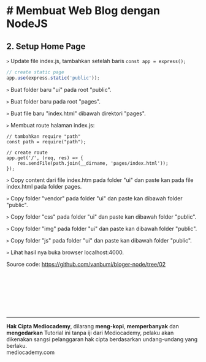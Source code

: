 # # Membuat Web Blog dengan NodeJS



## 2. Setup Home Page



```>``` Update file index.js, tambahkan setelah baris ```const app = express();```

```javascript
// create static page
app.use(express.static('public'));
```

```>``` Buat folder baru "ui" pada root "public".

```>``` Buat folder baru pada root "pages".

```>``` Buat file baru "index.html" dibawah direktori "pages".

```>``` Membuat route halaman index.js:

```
// tambahkan require "path"
const path = require("path");

// create route
app.get('/', (req, res) => {
	res.sendFile(path.join(__dirname, 'pages/index.html'));
});
```

```>``` Copy content dari file index.htm pada folder "ui" dan paste kan pada file index.html pada folder pages.

```>``` Copy folder "vendor" pada folder "ui" dan paste kan dibawah folder "public".

```>``` Copy folder "css" pada folder "ui" dan paste kan dibawah folder "public".

```>``` Copy folder "img" pada folder "ui" dan paste kan dibawah folder "public". 

```>``` Copy folder "js" pada folder "ui" dan paste kan dibawah folder "public".

```>``` Lihat hasil nya buka browser localhost:4000.



Source code: https://github.com/vanbumi/bloger-node/tree/02











<br>

<br>

<br>

<br>

<br>

<br>

<hr>

**Hak Cipta Mediocademy**, dilarang **meng-kopi**, **memperbanyak** dan **mengedarkan** Tutorial ini tanpa iji dari Mediocademy,  pelaku akan dikenakan sangsi pelanggaran hak cipta berdasarkan undang-undang yang berlaku. <br> mediocademy.com

